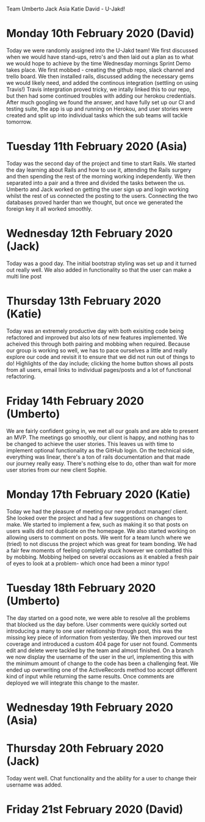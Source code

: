 Team Umberto Jack Asia Katie David - U-Jakd!


# Monday 10th February 2020 (David)

Today we were randomly assigned into the U-Jakd team! We first discussed when we would have stand-ups, retro's and then laid out a plan as to what we would hope to achieve by the time Wednesday mornings Sprint Demo takes place. We first mobbed - creating the github repo, slack channel and trello board. We then installed rails, discussed adding the necessary gems we would likely need, and added the continous integration (settling on using Travis!) Travis intergration proved tricky, we intally linked this to our repo, but then had some continued troubles with adding our herokou credentials. After much googling we found the answer, and have fully set up our CI and testing suite, the app is up and running on Herokou, and user stories were created and split up into individual tasks which the sub teams will tackle tomorrow.


# Tuesday 11th February 2020 (Asia)

Today was the second day of the project and time to start Rails. We started the day learning about Rails and how to use it, attending the Rails surgery and then spending the rest of the morning working independently. We then separated into a pair and a three and divided the tasks between the us. Umberto and Jack worked on getting the user sign up and login working whilst the rest of us connected the posting to the users. Connecting the two databases proved harder than we thought, but once we generated the foreign key it all worked smoothly. 


# Wednesday 12th February 2020 (Jack)
Today was a good day. The initial bootstrap styling was set up and it turned out really well. We also added in functionality so that the user can make a multi line post

# Thursday 13th February 2020 (Katie)

Today was an extremely productive day with both exisiting code being refactored and improved but also lots of new features implemented. We acheived this through both pairing and mobbing when required. Because our group is working so well, we has to pace ourselves a little and really explore our code and revisit it to ensure that we did not run out of things to do! Highlights of the day include; clicking the home button shows all posts from all users, email links to individual pages/posts and a lot of functional refactoring.

# Friday 14th February 2020 (Umberto)

We are fairly confident going in, we met all our goals and are able to present an MVP.
The meetings go smoothly, our client is happy, and nothing has to be changed to achieve the user stories.
This leaves us with time to implement optional functionality as the GitHub login.
On the technical side, everything was linear, there's a ton of rails documentation and that made our journey really easy.
There's nothing else to do, other than wait for more user stories from our new client Sophie.



# Monday 17th February 2020 (Katie)

Today we had the pleasure of meeting our new product manager/ client. She looked over the project and had a few suggestions on changes to make. We started to implement a few, such as making it so that posts on users walls did not duplicate on the homepage. We also started working on allowing users to comment on posts. We went for a team lunch where we (tried) to not discuss the project which was great for team bonding. We had a fair few moments of feeling completly stuck however we combatted this by mobbing. Mobbing helped on several occasions as it enabled a fresh pair of eyes to look at a problem- which once had been a minor typo!

# Tuesday 18th February 2020 (Umberto)

The day started on a good note, we were able to resolve all the problems that blocked us the day before.
User comments were quickly sorted out introducing a many to one user relationship through post, this was the missing key piece of information from yesterday.
We then improved our test coverage and introduced a custom 404 page for user not found.
Comments edit and delete were tackled by the team and almost finished.
On a branch we now display the username of the user in the url, implementing this with the minimum amount of change to the code has been a challenging feat.
We ended up overwriting one of the ActiveRecords method too accept different kind of input while returning the same results.
Once comments are deployed we will integrate this change to the master.

# Wednesday 19th February 2020 (Asia)


# Thursday 20th February 2020 (Jack)
Today went well. Chat functionality and the ability for a user to change their username was added.

# Friday 21st February 2020 (David)
